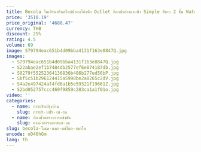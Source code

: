 ```yaml
---
title: Becola โมเดิร์นครีมสไตล์น้ําตกโค้งน้ํา Outlet ก๊อกน้ําอ่างอาบน้ํา Simple สีขาว 2 ชั้น Water Outlet
price: '3510.19'
price_original: '4680.47'
currency: THB
discount: 25%
rating: 4.5
volume: 69
image: S79794eac651b4d09bba4131f163e8847Q.jpg
images:
  - S79794eac651b4d09bba4131f163e8847Q.jpg
  - S22abae2ef1b7484db2577ef6e874187db.jpg
  - S0279f55252364136836b486b277ed56bP.jpg
  - Sbf5c51b296124415a5990be2a8265c2dV.jpg
  - S4a2e497424af4fd6a1b5e59321f19661Z.jpg
  - S2bd052757ccc469f9859c283ca1a1f01o.jpg
video: ''
categories:
  - name: การปรับปรุงบ้าน
    slug: การปร-บปร-งบ-าน
  - name: ห้องน้ำตารางการแข่งขัน
    slug: องน-ำตารางการแข-งข
slug: becola-โมเด-นคร-มสไตล-าตกโค
encode: oD46hGm
lang: th
---
```

  